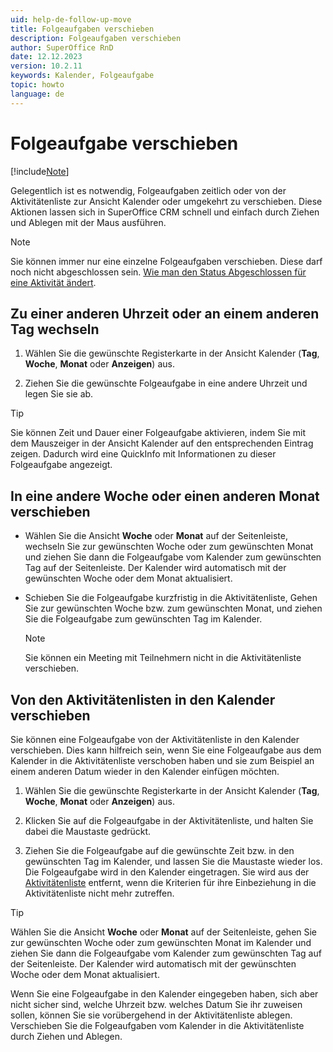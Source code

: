 ```yaml
---
uid: help-de-follow-up-move
title: Folgeaufgaben verschieben
description: Folgeaufgaben verschieben
author: SuperOffice RnD
date: 12.12.2023
version: 10.2.11
keywords: Kalender, Folgeaufgabe
topic: howto
language: de
---
```


# Folgeaufgabe verschieben

[!include[Note](includes/note-edit-followup.md)]

Gelegentlich ist es notwendig, Folgeaufgaben zeitlich oder von der Aktivitätenliste zur Ansicht Kalender oder umgekehrt zu verschieben. Diese Aktionen lassen sich in SuperOffice CRM schnell und einfach durch Ziehen und Ablegen mit der Maus ausführen.

> [!NOTE]
> Sie können immer nur eine einzelne Folgeaufgaben verschieben. Diese darf noch nicht abgeschlossen sein. [Wie man den Status Abgeschlossen für eine Aktivität ändert][1].

## Zu einer anderen Uhrzeit oder an einem anderen Tag wechseln

1. Wählen Sie die gewünschte Registerkarte in der Ansicht Kalender (**Tag**, **Woche**, **Monat** oder **Anzeigen**) aus.

2. Ziehen Sie die gewünschte Folgeaufgabe in eine andere Uhrzeit und legen Sie sie ab.

> [!TIP]
> Sie können Zeit und Dauer einer Folgeaufgabe aktivieren, indem Sie mit dem Mauszeiger in der Ansicht Kalender auf den entsprechenden Eintrag zeigen. Dadurch wird eine QuickInfo mit Informationen zu dieser Folgeaufgabe angezeigt.

## In eine andere Woche oder einen anderen Monat verschieben

* Wählen Sie die Ansicht **Woche** oder **Monat** auf der Seitenleiste, wechseln Sie zur gewünschten Woche oder zum gewünschten Monat und ziehen Sie dann die Folgeaufgabe vom Kalender zum gewünschten Tag auf der Seitenleiste. Der Kalender wird automatisch mit der gewünschten Woche oder dem Monat aktualisiert.

* Schieben Sie die Folgeaufgabe kurzfristig in die Aktivitätenliste, Gehen Sie zur gewünschten Woche bzw. zum gewünschten Monat, und ziehen Sie die Folgeaufgabe zum gewünschten Tag im Kalender.

    > [!NOTE]
    > Sie können ein Meeting mit Teilnehmern nicht in die Aktivitätenliste verschieben.

## Von den Aktivitätenlisten in den Kalender verschieben

Sie können eine Folgeaufgabe von der Aktivitätenliste in den Kalender verschieben. Dies kann hilfreich sein, wenn Sie eine Folgeaufgabe aus dem Kalender in die Aktivitätenliste verschoben haben und sie zum Beispiel an einem anderen Datum wieder in den Kalender einfügen möchten.

1. Wählen Sie die gewünschte Registerkarte in der Ansicht Kalender (**Tag**, **Woche**, **Monat** oder **Anzeigen**) aus.

2. Klicken Sie auf die Folgeaufgabe in der Aktivitätenliste, und halten Sie dabei die Maustaste gedrückt.

3. Ziehen Sie die Folgeaufgabe auf die gewünschte Zeit bzw. in den gewünschten Tag im Kalender, und lassen Sie die Maustaste wieder los. Die Folgeaufgabe wird in den Kalender eingetragen. Sie wird aus der [Aktivitätenliste][2] entfernt, wenn die Kriterien für ihre Einbeziehung in die Aktivitätenliste nicht mehr zutreffen.

> [!TIP]
> Wählen Sie die Ansicht **Woche** oder **Monat** auf der Seitenleiste, gehen Sie zur gewünschten Woche oder zum gewünschten Monat im Kalender und ziehen Sie dann die Folgeaufgabe vom Kalender zum gewünschten Tag auf der Seitenleiste. Der Kalender wird automatisch mit der gewünschten Woche oder dem Monat aktualisiert.

Wenn Sie eine Folgeaufgabe in den Kalender eingegeben haben, sich aber nicht sicher sind, welche Uhrzeit bzw. welches Datum Sie ihr zuweisen sollen, können Sie sie vorübergehend in der Aktivitätenliste ablegen. Verschieben Sie die Folgeaufgaben vom Kalender in die Aktivitätenliste durch Ziehen und Ablegen.

<!-- Referenced links -->
[1]: change-completed-status.md
[2]: ../../learn/section-tabs/activities-tab.md

<!-- Referenced images -->
